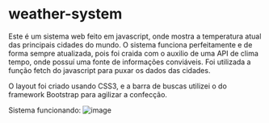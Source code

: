 # weather-system

Este é um sistema web feito em javascript, onde mostra a temperatura atual das principais cidades do mundo. 
O sistema funciona perfeitamente e de forma sempre atualizada, pois foi craida com o auxilio de uma API de clima tempo, onde possuí uma fonte de informações conviáveis. Foi utilizada a função fetch do javascript para puxar os dados das cidades. 

O layout foi criado usando CSS3, e a barra de buscas utilizei o do framework Bootstrap para agilizar a confecção.


Sistema funcionando:
![image](https://user-images.githubusercontent.com/68758159/148649675-c45bbe61-1db6-4428-bfe4-a06a082d265d.png)
